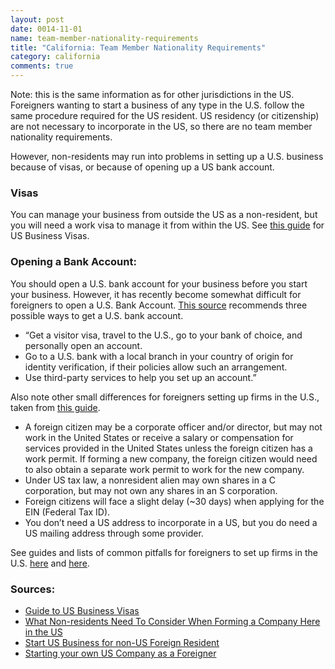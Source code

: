 ```yaml
---
layout: post
date: 0014-11-01
name: team-member-nationality-requirements
title: "California: Team Member Nationality Requirements"
category: california
comments: true
---
```


Note: this is the same information as for other jurisdictions in the US.
Foreigners wanting to start a business of any type in the U.S. follow the same procedure required for the US resident. US residency (or citizenship) are not necessary to incorporate in the US, so there are no team member nationality requirements.

However, non-residents may run into problems in setting up a U.S. business because of visas, or because of opening up a US bank account.

### Visas
You can manage your business from outside the US as a non-resident, but you will need a work visa to manage it from within the US. See [this guide](https://www.usa-corporate.com/start-us-company-non-resident/intro-us-business-visas/) for US Business Visas.

### Opening a Bank Account:
You should open a U.S. bank account for your business before you start your business. However, it has recently become somewhat difficult for foreigners to open a U.S. Bank Account. [This source](https://www.business.com/articles/what-non-residents-need-to-consider-when-forming-a-company-here-in-the-us/) recommends three possible ways to get a U.S. bank account.
   * “Get a visitor visa, travel to the U.S., go to your bank of choice, and personally open an account. 
   * Go to a U.S. bank with a local branch in your country of origin for identity verification, if their policies allow such an arrangement. 
   * Use third-party services to help you set up an account.” 

Also note other small differences for foreigners setting up firms in the U.S., taken from [this guide](https://mollaeilaw.com/start-us-business-for-non-us-foreign-resident/).
   * A foreign citizen may be a corporate officer and/or director, but may not work in the United States or receive a salary or compensation for services provided in the United States unless the foreign citizen has a work permit. If forming a new company, the foreign citizen would need to also obtain a separate work permit to work for the new company. 
   * Under US tax law, a nonresident alien may own shares in a C corporation, but may not own any shares in an S corporation. 
   * Foreign citizens will face a slight delay (~30 days) when applying for the EIN (Federal Tax ID). 
   * You don’t need a US address to incorporate in a US, but you do need a US mailing address through some provider. 

See guides and lists of common pitfalls for foreigners to set up firms in the U.S. [here](https://www.business.com/articles/what-non-residents-need-to-consider-when-forming-a-company-here-in-the-us/) and [here](http://www.hightechstartupworld.com/2012/09/starting-your-own-us-company-as.html).

### Sources:
  * [Guide to US Business Visas](https://www.usa-corporate.com/start-us-company-non-resident/intro-us-business-visas/)
  * [What Non-residents Need To Consider When Forming a Company Here in the US](https://www.business.com/articles/what-non-residents-need-to-consider-when-forming-a-company-here-in-the-us/)
  * [Start US Business for non-US Foreign Resident](https://mollaeilaw.com/start-us-business-for-non-us-foreign-resident/)
  * [Starting your own US Company as a Foreigner](http://www.hightechstartupworld.com/2012/09/starting-your-own-us-company-as.html)
